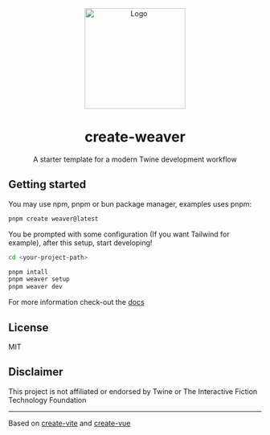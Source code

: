 <!-- Logo created using MaterialDesign icons available at: https://github.com/Templarian/MaterialDesign -->
<div align='center'>
  <img align='center' height='200px' alt='Logo' src='https://raw.githubusercontent.com/greatsquare0/thy-weaver/main/logo.svg'>
</div>

<h1 align='center'>create-weaver</h1>

<p align='center'>
  A starter template for a modern Twine development workflow
</p>


## Getting started

You may use npm, pnpm or bun package manager, examples uses pnpm:

```bash
pnpm create weaver@latest
```

You be prompted with some configuration (If you want Tailwind for example), after this setup, start developing!


```bash
cd <your-project-path>

pnpm intall 
pnpm weaver setup
pnpm weaver dev
```

For more information check-out the [docs](https://greatsquare0.github.io/thy-weaver/)

## License

MIT

## Disclaimer

This project is not affiliated or endorsed by Twine or The Interactive Fiction Technology Foundation

---

Based on [create-vite](https://github.com/vitejs/vite/tree/main/packages/create-vite) and [create-vue](https://github.com/vuejs/create-vue/)
